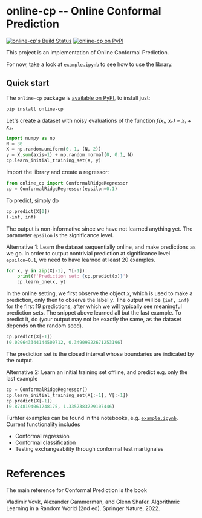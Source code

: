# online-cp -- Online Conformal Prediction

[![online-cp's Build Status][build-status]][build-log]
[![online-cp on PyPI][pypi-version]][online-cp-on-pypi]

This project is an implementation of Online Conformal Prediction.

For now, take a look at [`example.ipynb`][] to see how to use the library.


## Quick start

The `online-cp` package is [available on PyPI][online-cp-on-pypi], to install just:

```bash
pip install online-cp
```

Let's create a dataset with noisy evaluations of the function _f(x₁, x₂) = x₁ + x₂_.

```py
import numpy as np
N = 30
X = np.random.uniform(0, 1, (N, 2))
y = X.sum(axis=1) + np.random.normal(0, 0.1, N)
cp.learn_initial_training_set(X, y)
```

Import the library and create a regressor:

```py
from online_cp import ConformalRidgeRegressor
cp = ConformalRidgeRegressor(epsilon=0.1)
```

To predict, simply do
```py
cp.predict(X[0])
(-inf, inf)
```
The output is non-informative since we have not learned anything yet. The parameter `epsilon` is the significance level.

Alternative 1: Learn the dataset sequentially online, and make predictions as we go. In order to output nontrivial prediction at significance level `epsilon=0.1`, we need to have learned at least 20 examples.

```py
for x, y in zip(X[-1], Y[-1]):
    print(f'Prediction set: {cp.predict(x)}')
    cp.learn_one(x, y)
```

In the online setting, we first observe the object _x_, which is used to make a prediction, only then to observe the label _y_. The output will be `(inf, inf)` for the first 19 predictions, after which we will typically see meaningful prediction sets. The snippet above learned all but the last example. To predict it, do (your output may not be exactly the same, as the dataset depends on the random seed).

```py
cp.predict(X[-1])
(0.029643344144500712, 0.34909922671253196)
```

The prediction set is the closed interval whose boundaries are indicated by the output.

Alternative 2: Learn an initial training set offline, and predict e.g. only the last example

```py
cp = ConformalRidgeRegressor()
cp.learn_initial_training_set(X[:-1], Y[:-1])
cp.predict(X[-1])
(0.8748194061248175, 1.3357383729107446)
```

Furhter examples can be found in the notebooks, e.g. [`example.ipynb`][]. Current functionality includes
* Conformal regression
* Conformal classification
* Testing exchangeability through conformal test martignales


# References

The main reference for Conformal Prediction is the book

Vladimir Vovk, Alexander Gammerman, and Glenn Shafer. Algorithmic Learning in a Random World (2nd ed). Springer Nature, 2022.


[`example.ipynb`]: https://github.com/egonmedhatten/online-cp/blob/main/notebooks/example.ipynb
[online-cp-on-pypi]: https://pypi.org/project/online-cp/
[pypi-version]: https://img.shields.io/pypi/v/black
[build-log]:    https://github.com/egonmedhatten/online-cp/actions/workflows/test.yml
[build-status]: https://github.com/egonmedhatten/online-cp/actions/workflows/test.yml/badge.svg
